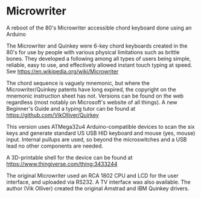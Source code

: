 # Microwriter
A reboot of the 80's Microwriter accessible chord keyboard done using an Arduino

The Microwriter and Quinkey were 6-key chord keyboards created in the 80's for use by people with various physical limitations such as brittle bones. They developed a following among all types of users being simple, reliable, easy to use, and effectively allowed instant touch typing at speed. See https://en.wikipedia.org/wiki/Microwriter

The chord sequence is vaguely mnemonic, but where the Microwriter/Quinkey patents have long expired, the copyright on the mnemonic instruction sheet has not. Versions can be found on the web regardless (most notably on Microsoft's website of all things). A new Beginner's Guide and a typing tutor can be found at https://github.com/VikOlliver/Quirkey

This version uses ATMega32u4 Arduino-compatible devices to scan the six keys and generate standard US USB HID keyboard and mouse (yes, mouse) input. Internal pullups are used, so beyond the microswitches and a USB lead no other components are needed.

A 3D-printable shell for the device can be found at https://www.thingiverse.com/thing:3433244

The original Microwriter used an RCA 1802 CPU and LCD for the user interface, and uploaded via RS232. A TV interface was also available. The author (Vik Olliver) created the original Amstrad and IBM Quinkey drivers.
